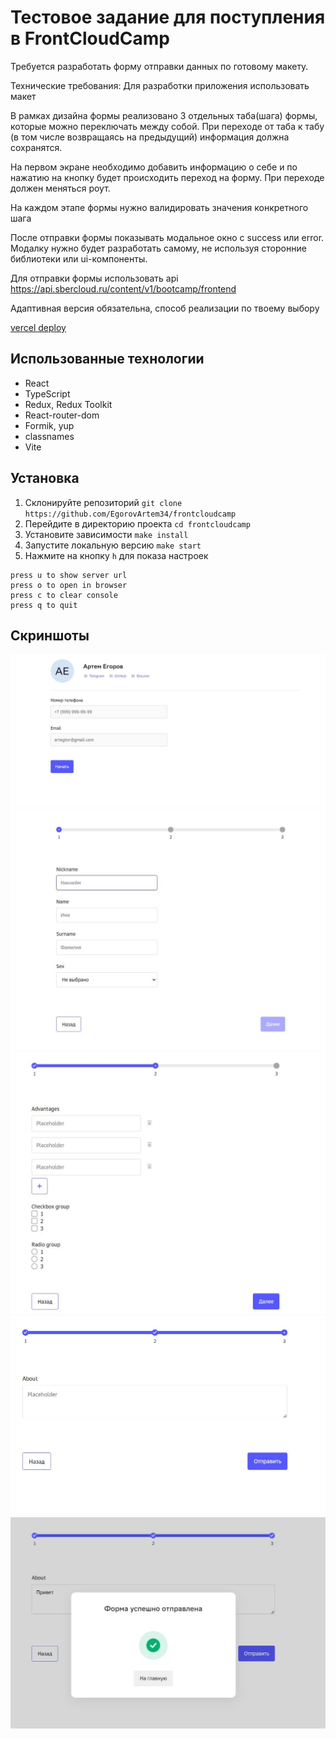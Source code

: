# Тестовое задание для поступления в FrontCloudCamp

Требуется разработать форму отправки данных по готовому макету.

Технические требования:
Для разработки приложения использовать макет

В рамках дизайна формы реализовано 3 отдельных таба(шага) формы, которые можно переключать между собой. При переходе от таба к табу (в том числе возвращаясь на предыдущий) информация должна сохранятся.

На первом экране необходимо добавить информацию о себе и по нажатию на кнопку будет происходить переход на форму. При переходе должен меняться роут.

На каждом этапе формы нужно валидировать значения конкретного шага

После отправки формы показывать модальное окно с success или error. Модалку нужно будет разработать самому, не используя сторонние библиотеки или ui-компоненты.

Для отправки формы использовать api https://api.sbercloud.ru/content/v1/bootcamp/frontend

Адаптивная версия обязательна, способ реализации по твоему выбору


[vercel deploy](https://frontcloudcamp-egorovartem34.vercel.app/)


## Использованные технологии
- React
- TypeScript
- Redux, Redux Toolkit
- React-router-dom
- Formik, yup
- classnames
- Vite


## Установка
1. Склонируйте репозиторий `git clone https://github.com/EgorovArtem34/frontcloudcamp`
2. Перейдите в директорию проекта `cd frontcloudcamp`
3. Установите зависимости `make install`
5. Запустите локальную версию `make start`
6. Нажмите на кнопку `h` для показа настроек
  ```press r to restart the server
  press u to show server url
  press o to open in browser
  press c to clear console
  press q to quit
  ```

## Скриншоты

![](https://raw.githubusercontent.com/EgorovArtem34/screenshots/master/frontcloud/1.JPG)
![](https://raw.githubusercontent.com/EgorovArtem34/screenshots/master/frontcloud/2.JPG)
![](https://raw.githubusercontent.com/EgorovArtem34/screenshots/master/frontcloud/3.JPG)
![](https://raw.githubusercontent.com/EgorovArtem34/screenshots/master/frontcloud/4.JPG)
![](https://raw.githubusercontent.com/EgorovArtem34/screenshots/master/frontcloud/5.JPG)
